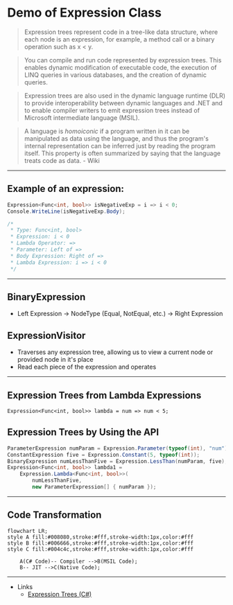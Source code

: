 # Demo of Expression Class

>Expression trees represent code in a tree-like data structure, where each node is an expression, for example, a method call or a binary operation such as x < y.

>You can compile and run code represented by expression trees. This enables dynamic modification of executable code, the execution of LINQ queries in various databases, and the creation of dynamic queries.

>Expression trees are also used in the dynamic language runtime (DLR) to provide interoperability between dynamic languages and .NET and to enable compiler writers to emit expression trees instead of Microsoft intermediate language (MSIL).

>A language is _homoiconic_ if a program written in it can be manipulated as data using the language, and thus the program's internal representation can be inferred just by reading the program itself. This property is often summarized by saying that the language treats code as data. - Wiki
---
## Example of an expression:
```csharp
Expression<Func<int, bool>> isNegativeExp = i => i < 0;
Console.WriteLine(isNegativeExp.Body);

/*
 * Type: Func<int, bool>
 * Expression: i < 0
 * Lambda Operator: =>
 * Parameter: Left of =>
 * Body Expression: Right of =>
 * Lambda Expression: i => i < 0
 */
```
---
## BinaryExpression
* Left Expression -> NodeType (Equal, NotEqual, etc.) -> Right Expression
 
## ExpressionVisitor
* Traverses any expression tree, allowing us to view a current node or provided node in it's place
* Read each piece of the expression and operates
---
## Expression Trees from Lambda Expressions
`Expression<Func<int, bool>> lambda = num => num < 5;`
## Expression Trees by Using the API
```csharp
ParameterExpression numParam = Expression.Parameter(typeof(int), "num");  
ConstantExpression five = Expression.Constant(5, typeof(int));  
BinaryExpression numLessThanFive = Expression.LessThan(numParam, five);  
Expression<Func<int, bool>> lambda1 =  
    Expression.Lambda<Func<int, bool>>(  
        numLessThanFive,  
        new ParameterExpression[] { numParam });  
```
---
## Code Transformation
```mermaid
flowchart LR;
style A fill:#008080,stroke:#fff,stroke-width:1px,color:#fff
style B fill:#006666,stroke:#fff,stroke-width:1px,color:#fff
style C fill:#004c4c,stroke:#fff,stroke-width:1px,color:#fff

    A(C# Code)-- Compiler -->B(MSIL Code);    
    B-- JIT -->C(Native Code);
```

---
* Links
  - [Expression Trees (C#)](https://learn.microsoft.com/en-us/dotnet/csharp/programming-guide/concepts/expression-trees/)
